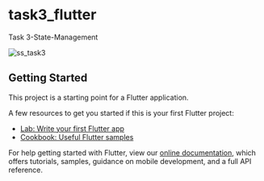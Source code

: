 # task3_flutter

Task 3-State-Management

![ss_task3](https://user-images.githubusercontent.com/67699035/129483851-eda2389d-ef04-4fd2-a96d-e9269e051431.png)

## Getting Started

This project is a starting point for a Flutter application.

A few resources to get you started if this is your first Flutter project:

- [Lab: Write your first Flutter app](https://flutter.dev/docs/get-started/codelab)
- [Cookbook: Useful Flutter samples](https://flutter.dev/docs/cookbook)

For help getting started with Flutter, view our
[online documentation](https://flutter.dev/docs), which offers tutorials,
samples, guidance on mobile development, and a full API reference.
